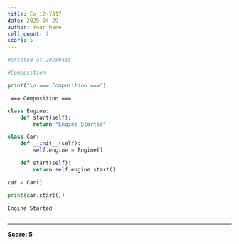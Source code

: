 ```yaml
---
title: Ex-12-7017
date: 2025-04-29
author: Your Name
cell_count: 7
score: 5
---
```


```python
#created at 20250415
```


```python
#Composition
```


```python
print("\n === Composition ===")
```

    
     === Composition ===



```python
class Engine:
    def start(self):
        return "Engine Started"
```


```python
class Car:
    def __init__(self):
        self.engine = Engine()

    def start(self):
        return self.engine.start()
```


```python
car = Car()

print(car.start())
```

    Engine Started



```python

```


---
**Score: 5**